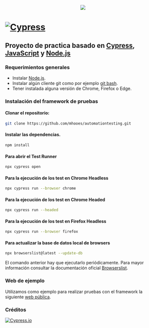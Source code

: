 <p align="center">
  <a href="https://www.linkedin.com/in/emiliano-adrian-palacio/"><img src="https://img.shields.io/badge/Emiliano%20 Palacio-LinkedIn-0077B5.svg" style="max-height: 300px;" style="max-height: 300px;"></a>
</p>

# [![Cypress](https://cloud.githubusercontent.com/assets/1268976/20607953/d7ae489c-b24a-11e6-9cc4-91c6c74c5e88.png)](https://www.cypress.io)

## Proyecto de practica  basado en [Cypress](https://www.cypress.io), [JavaScript](https://developer.mozilla.org/es/docs/Web/JavaScript) y [Node.js](https://nodejs.org/en/)

### Requerimientos generales

- Instalar [Node.js](https://nodejs.org/es/download/).
- Instalar algún cliente git como por ejemplo [git bash](https://git-scm.com/downloads).
- Tener instalada alguna versión de Chrome, Firefox o Edge.

### Instalación del framework de pruebas

#### **Clonar el repositorio:**

```bash
git clone https://github.com/mhooes/automationtesting.git
```

#### **Instalar las dependencias.**

```bash
npm install
```

#### **Para abrir el Test Runner**

```bash
npx cypress open
```

#### **Para la ejecución de los test en Chrome Headless**

```bash
npx cypress run --browser chrome
```

#### **Para la ejecución de los test en Chrome Headed**

```bash
npx cypress run --headed
```

#### **Para la ejecución de los test en Firefox Headless**

```bash
npx cypress run --browser firefox
```

#### **Para actualizar la base de datos local de browsers**

```bash
npx browserslist@latest --update-db
```

El comando anterior hay que ejecutarlo periódicamente. Para mayor información consultar la documentación oficial [Browserslist](https://github.com/browserslist/browserslist#browsers-data-updating).

### Web de ejemplo

Utilizamos como ejemplo para realizar pruebas con el framework la siguiente [web pública](https://practice.automationtesting.in).

### Créditos

[![Cypress.io](https://img.shields.io/badge/tested%20with-Cypress-04C38E.svg)](https://www.cypress.io/)
